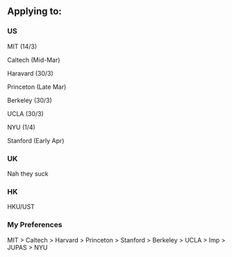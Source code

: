 ## Applying to: 

### US

MIT (14/3)

Caltech (Mid-Mar)

Haravard (30/3)

Princeton (Late Mar)

Berkeley (30/3)

UCLA (30/3)

NYU (1/4)

Stanford (Early Apr)

### UK

Nah they suck

### HK

HKU/UST


### My Preferences

MIT > Caltech > Harvard > Princeton > Stanford > Berkeley > UCLA > Imp > JUPAS > NYU
